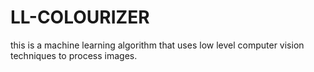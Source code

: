 # LL-COLOURIZER
this is a machine learning algorithm that uses low level computer vision techniques to process images.
